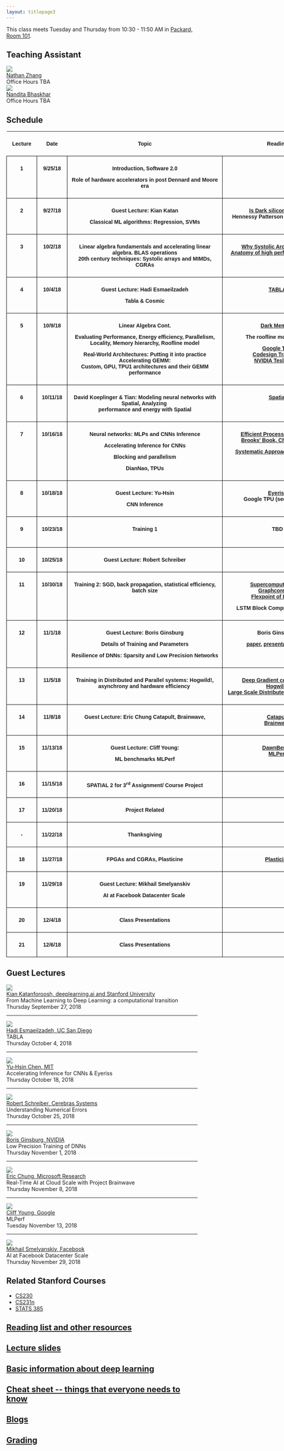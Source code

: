 ```yaml
---
layout: titlepage3
---
```


This class meets Tuesday and Thursday from 10:30 - 11:50 AM in [Packard, Room 101](https://campus-map.stanford.edu/?srch=Packard%20Electrical%20Engineering).

## Teaching Assistant

<div class="speaker-wrap">
<div class="speakerphoto">
<img src="assets/img/Nathan.png">
</div>
<div class="card">
<a class="talkdate" href="https://people.stanford.edu/stanfurd/">Nathan Zhang</a> <br>
<span class="speaker">Office Hours TBA</span> <br>
</div>
</div>

<div class="speaker-wrap">
<div class="speakerphoto">
<img src="assets/img/Nandita.jpg">
</div>
<div class="card">
<a class="talkdate" href="http://web.stanford.edu/~nanbhas/">Nandita Bhaskhar</a> <br>
<span class="speaker">Office Hours TBA</span> <br>
</div>
</div>

## Schedule

<style type="text/css">
.tg  {
  border-collapse:collapse;
  border-spacing:0;
}

.tg td {
  font-family:Arial, sans-serif;
  font-size:14px;
  padding:10px 5px;
  overflow:hidden;
  word-break:normal;
  border: 1px solid black;
}

.tg th {
  font-family:Arial, sans-serif;
  font-size:14px;
  font-weight:normal;
  padding:10px 5px;
  overflow:hidden;
  word-break:normal;
}

.tg td {
  font-weight:bold;
  text-align:center;
  vertical-align:top;
}

.tg td:last-child {
  vertical-align:top;
}

</style>

<table class="tg" style="undefined; table-layout: fixed; width:1000px">
<colgroup>
<col style="width: 80px">
<col style="width: 80px">
<col style="width: 410px">
<col style="width: 290px">
<col style="width: 140px">
</colgroup>
<tbody>
<tr>
<th>
<p><strong>Lecture</strong></p>
</th>
<th>
<p><strong>Date</strong></p>
</th>
<th>
<p><strong>Topic</strong></p>
</th>
<th>
<p><strong>Reading</strong></p>
</th>
<th>
<p><strong>Assignment</strong></p>
</th>
</tr>
<tr>
<td>
<p>1</p>
</td>
<td>
<p>9/25/18</p>
</td>
<td>
<p>Introduction, Software 2.0</p>
<p>Role of hardware accelerators in post Dennard&nbsp;and Moore era</p>
</td>
<td>&nbsp;</td>
<td>&nbsp;</td>
</tr>
<tr>
<td>
<p>2</p>
</td>
<td>
<p>9/27/18</p>
</td>
<td>
<p>Guest Lecture: Kian Katan</p>
<p>Classical ML algorithms: Regression, SVMs</p>
</td>
<td>
<p><a href="https://ieeexplore.ieee.org/document/6241647/"><u>Is Dark silicon useful?</u></a><br /> Hennessy Patterson Chapter 7.1-7.2</p>
</td>
<td>&nbsp;</td>
</tr>
<tr>
<td>
<p>3</p>
</td>
<td>
<p>10/2/18</p>
</td>
<td>
<p>Linear algebra fundamentals and accelerating linear algebra. BLAS operations<br /> 20th century techniques: Systolic arrays and MIMDs, CGRAs</p>
</td>
<td>
<p><a href="http://www.eecs.harvard.edu/~htk/publication/1982-kung-why-systolic-architecture.pdf"><u>Why Systolic Architectures?</u></a><br /><a href="https://www.cs.utexas.edu/users/pingali/CS378/2008sp/papers/gotoPaper.pdf"><u>Anatomy of high performance GEMM</u></a></p>
</td>
<td>&nbsp;</td>
</tr>
<tr>
<td>
<p>4</p>
</td>
<td>
<p>10/4/18</p>
</td>
<td>
<p>Guest Lecture: Hadi Esmaeilzadeh</p>
<p>Tabla &amp; Cosmic</p>
</td>
<td>
<p><a href="https://www.cc.gatech.edu/~hadi/doc/paper/2015-tr-tabla.pdf"><u>TABLA</u></a></p>
</td>
<td>&nbsp;</td>
</tr>
<tr>
<td>
<p>5</p>
</td>
<td>
<p>10/9/18</p>
</td>
<td>
<p>Linear Algebra Cont.</p>
<p>Evaluating Performance, Energy efficiency, Parallelism, Locality, Memory hierarchy, Roofline model</p>
<p>Real-World Architectures: Putting it into practice<br /> Accelerating GEMM:<br /> Custom, GPU, TPU1 architectures and their GEMM performance</p>
</td>
<td>
<p><a href="https://arxiv.org/abs/1602.04183"><u>Dark Memory</u></a></p>
<p>The roofline model paper</p>
<p><a href="https://arxiv.org/pdf/1704.04760.pdf"><u>Google TPU</u></a><br /><a href="https://ieeexplore.ieee.org/document/6212466/"><u>Codesign Tradeoffs</u></a><br /><a href="http://images.nvidia.com/content/volta-architecture/pdf/volta-architecture-whitepaper.pdf"><u>NVIDIA Tesla V100</u></a></p>
</td>
<td>
<p>Linear Algebra<br /> Accelerators</p>
</td>
</tr>
<tr>
<td>
<p>6</p>
</td>
<td>
<p>10/11/18</p>
</td>
<td>
<p>David Koeplinger &amp; Tian: Modeling neural networks with Spatial, Analyzing&nbsp;<br /> performance and energy with Spatial</p>
</td>
<td>
<p><a href="http://arsenalfc.stanford.edu/papers/spatial18.pdf"><u>Spatial</u></a></p>
</td>
<td>&nbsp;</td>
</tr>
<tr>
<td>
<p>7</p>
</td>
<td>
<p>10/16/18</p>
</td>
<td>
<p>Neural networks: MLPs and CNNs Inference</p>
<p>Accelerating Inference for CNNs</p>
<p>Blocking and parallelism</p>
<p>DianNao, TPUs</p>
</td>
<td>
<p><a href="http://www.rle.mit.edu/eems/wp-content/uploads/2017/11/2017_pieee_dnn.pdf"><u>Efficient Processing of DNNs</u></a><br /><a href="https://www.morganclaypool.com/doi/abs/10.2200/S00783ED1V01Y201706CAC041"><u>Brooks' Book, Chapters TBA</u></a></p>
<p><a href="https://arxiv.org/abs/1606.04209"><u>Systematic Approach to Blocking</u></a></p>
</td>
<td>&nbsp;</td>
</tr>
<tr>
<td>
<p>8</p>
</td>
<td>
<p>10/18/18</p>
</td>
<td>
<p>Guest Lecture: Yu-Hsin</p>
<p>CNN Inference</p>
</td>
<td>
<p><a href="https://people.csail.mit.edu/emer/papers/2016.06.isca.eyeriss_architecture.pdf"><u>Eyeriss</u></a><br /> Google TPU (see lecture 5)</p>
</td>
<td>&nbsp;</td>
</tr>
<tr>
<td>
<p>9</p>
</td>
<td>
<p>10/23/18</p>
</td>
<td>
<p>Training 1</p>
</td>
<td>
<p>TBD</p>
</td>
<td>
<p>CNN Inference<br /> Accelerators</p>
</td>
</tr>
<tr>
<td>
<p>10</p>
</td>
<td>
<p>10/25/18</p>
</td>
<td>
<p>Guest Lecture: Robert Schreiber</p>
</td>
<td>&nbsp;</td>
<td>&nbsp;</td>
</tr>
<tr>
<td>
<p>11</p>
</td>
<td>
<p>10/30/18</p>
</td>
<td>
<p>Training 2: SGD, back propagation, statistical efficiency, batch size</p>
</td>
<td>
<p><a href="https://supercomputersfordl2017.github.io/"><u>Supercomputer Scale</u></a><br /><a href="https://arxiv.org/abs/1804.07612"><u>Graphcore</u></a>, <a href="https://arxiv.org/pdf/1602.01528.pdf"><u>EIE</u></a><br /><a href="https://arxiv.org/pdf/1711.02213.pdf"><u>Flexpoint of Nervana</u></a></p>
<p>LSTM Block Compression Baidu</p>
</td>
<td>
</td>
</tr>
<tr>
<td>
<p>12</p>
</td>
<td>
<p>11/1/18</p>
</td>
<td>
<p>Guest Lecture: Boris Ginsburg</p>
<p>Details of Training and Parameters</p>
<p>Resilience of DNNs: Sparsity and Low Precision Networks</p>
</td>
<td>
<p>Boris Ginsburg:</p>
<p>&nbsp;<a href="https://arxiv.org/abs/1708.03888"><u>paper</u></a>,&nbsp;<a href="http://on-demand.gputechconf.com/gtc/2017/presentation/s7218-training-with-mixed-precision-boris-ginsburg.pdf"><u>presentation</u></a><a href="https://arxiv.org/abs/1803.03383"><u>HALP</u></a></p>
</td>
<td>&nbsp;</td>
</tr>
<tr>
<td>
<p>13</p>
</td>
<td>
<p>11/5/18</p>
</td>
<td>
<p>Training in Distributed and Parallel systems: Hogwild!, asynchrony and hardware efficiency&nbsp;</p>
</td>
<td>
<p><a href="https://arxiv.org/abs/1712.01887"><u>Deep Gradient compression</u></a><br /><a href="https://people.eecs.berkeley.edu/~brecht/papers/hogwildTR.pdf"><u>Hogwild!</u></a><br /><a href="https://static.googleusercontent.com/media/research.google.com/en/archive/large_deep_networks_nips2012.pdf"><u>Large Scale Distributed Deep Networks</u></a></p>
</td>
<td>
<p>Training<br /> Accelerators/ Course Project</p>
</td>
</tr>
<tr>
<td>
<p>14</p>
</td>
<td>
<p>11/8/18</p>
</td>
<td>
<p>Guest Lecture: Eric Chung Catapult, Brainwave,</p>
</td>
<td>
<p><a href="https://www.microsoft.com/en-us/research/wp-content/uploads/2016/10/Cloud-Scale-Acceleration-Architecture.pdf"><u>Catapult</u></a><br /><a href="https://www.microsoft.com/en-us/research/uploads/prod/2018/03/mi0218_Chung-2018Mar25.pdf"><u>Brainwave</u></a></p>
</td>
<td>&nbsp;</td>
</tr>
<tr>
<td>
<p>15</p>
</td>
<td>
<p>11/13/18</p>
</td>
<td>
<p>Guest Lecture: Cliff Young:</p>
<p>ML benchmarks MLPerf</p>
</td>
<td>
<p><a href="https://cs.stanford.edu/~matei/papers/2017/nips_sysml_dawnbench.pdf"><u>DawnBench</u></a><br /><a href="https://mlperf.org/"><u>MLPerf</u></a></p>
</td>
<td>&nbsp;</td>
</tr>
<tr>
<td>
<p>16</p>
</td>
<td>
<p>11/15/18</p>
</td>
<td>
<p>SPATIAL 2 for 3<sup>rd</sup> Assignment/ Course Project</p>
</td>
<td>&nbsp;</td>
<td>&nbsp;</td>
</tr>
<tr>
<td>
<p>17</p>
</td>
<td>
<p>11/20/18</p>
</td>
<td>
<p>Project Related</p>
</td>
<td>&nbsp;</td>
<td>&nbsp;</td>
</tr>
<tr>
<td>
<p>-</p>
</td>
<td>
<p>11/22/18</p>
</td>
<td>
<p>Thanksgiving</p>
</td>
<td>&nbsp;</td>
<td>&nbsp;</td>
</tr>
<tr>
<td>
<p>18</p>
</td>
<td>
<p>11/27/18</p>
</td>
<td>
<p>FPGAs and CGRAs, Plasticine</p>
</td>
<td>
<p><a href="http://dawn.cs.stanford.edu/pubs/plasticine-isca2017.pdf"><u>Plasticine</u></a></p>
</td>
<td>&nbsp;</td>
</tr>
<tr>
<td>
<p>19</p>
</td>
<td>
<p>11/29/18</p>
</td>
<td>
<p>Guest Lecture: Mikhail Smelyanskiv</p>
<p>AI at Facebook Datacenter Scale&nbsp;</p>
</td>
<td>&nbsp;</td>
<td>&nbsp;</td>
</tr>
<tr>
<td>
<p>20</p>
</td>
<td>
<p>12/4/18</p>
</td>
<td>
<p>Class Presentations</p>
</td>
<td>&nbsp;</td>
<td>&nbsp;</td>
</tr>
<tr>
<td>
<p>21</p>
</td>
<td>
<p>12/6/18</p>
</td>
<td>
<p>Class Presentations</p>
</td>
<td>&nbsp;</td>
<td>&nbsp;</td>
</tr>
</tbody>

</table>

## [](#Lectures) Guest Lectures

<div class="speaker-wrap">
<div class="speakerphoto">
<img src="assets/img/kian_katanforoosh.jpg">
</div>
<div class="card">
<a class="talkdate" href="./katanforoosh_lecture">Kian Katanforoosh, deeplearning.ai and Stanford University</a> <br>
<span class="speaker">From Machine Learning to Deep Learning: a computational transition</span> <br>
<span class="speakerposition">Thursday September 27, 2018</span>
</div>
</div>

* * *

<div class="speaker-wrap">
<div class="speakerphoto">
<img src="assets/img/hadi_esmaeilzadeh.jpg">
</div>
<div class="card">
<a class="talkdate" href="./esmaeilzadeh_lecture">Hadi Esmaeilzadeh, UC San Diego</a> <br>
<span class="speaker">TABLA</span> <br>
<span class="speakerposition">Thursday October 4, 2018</span>
</div>
</div>

* * *

<div class="speaker-wrap">
<div class="speakerphoto">
<img src="assets/img/YuHsin_Chen.png">
</div>
<div class="card">
<a class="talkdate" href="./chen_lecture">Yu-Hsin Chen, MIT</a> <br>
<span class="speaker">Accelerating Inference for CNNs & Eyeriss</span> <br>
<span class="speakerposition">Thursday October 18, 2018</span>
</div>
</div>

* * *

<div class="speaker-wrap">
<div class="speakerphoto">
<img src="assets/img/Robert_Schreiber.jpeg">
</div>
<div class="card">
<a class="talkdate" href="./schreiber_lecture">Robert Schreiber, Cerebras Systems</a> <br>
<span class="speaker">Understanding Numerical Errors</span> <br>
<span class="speakerposition">Thursday October 25, 2018</span>
</div>
</div>

* * *

<div class="speaker-wrap">
<div class="speakerphoto">
<img src="assets/img/Boris_Ginsburg-200x200.jpg">
</div>
<div class="card">
<a class="talkdate" href="./ginsburg_lecture">Boris Ginsburg, NVIDIA</a> <br>
<span class="speaker">Low Precision Training of DNNs</span> <br>
<span class="speakerposition">Thursday November 1, 2018</span>
</div>
</div>

* * *

<div class="speaker-wrap">
<div class="speakerphoto">
<img src="assets/img/Eric_Chung.png">
</div>
<div class="card">
<a class="talkdate" href="./chung_lecture">Eric Chung, Microsoft Research</a> <br>
<span class="speaker">Real-Time AI at Cloud Scale with Project Brainwave</span> <br>
<span class="speakerposition">Thursday November 8, 2018</span>
</div>
</div>

* * *

<div class="speaker-wrap">
<div class="speakerphoto">
<img src="assets/img/cliff_young.jpg">
</div>
<div class="card">
<a class="talkdate" href="./young_lecture">Cliff Young, Google</a> <br>
<span class="speaker">MLPerf</span> <br>
<span class="speakerposition">Tuesday November 13, 2018</span>
</div>
</div>

* * *

<div class="speaker-wrap">
<div class="speakerphoto">
<img src="assets/img/Mikhail_Smelyanskiy.JPG">
</div>
<div class="card">
<a class="talkdate" href="./smelyanskiy_lecture">Mikhail Smelyanskiy, Facebook</a> <br>
<span class="speaker">AI at Facebook Datacenter Scale</span> <br>
<span class="speakerposition">Thursday November 29, 2018</span>
</div>
</div>

## Related Stanford Courses

-   [CS230](http://cs230.stanford.edu/syllabus.html)
-   [CS231n](http://cs231n.github.io)
-   [STATS 385](https://stats385.github.io/)

## [Reading list and other resources](readings)

## [Lecture slides](lecture_slides)

## [Basic information about deep learning](basicinfo)

## [Cheat sheet -- things that everyone needs to know](cheat_sheet)

## [Blogs](blogs)

## [Grading](grading)

<!--
 If you are a guest speaker for this course, please read [travel section](#plan-your-visit) to plan your visit.   

* [Follow Stat385 on Twitter](https://twitter.com/stats385?lang=en)  

* [Follow Stat385 on ResearchGate (videos)](https://www.researchgate.net/project/Theories-of-Deep-Learning)  

## Deep Learning/AI News
 * [This Is The Future Of Artificial Intelligence](http://amp.timeinc.net/fortune/2016/06/15/future-of-work-2)


## [](#Lectures) Guest Lectures

---
<div class="speaker-wrap">
<div class="speakerphoto">
<img src="assets/img/bolcskei.jpg">
</div>
<div class="card">
<a class="talkdate" href="./bolcskei_lecture">Wednesday, 10/11/17</a> <br>
<span class="speaker">Helmut Bolcskei</span> <br>
<span class="speakerposition">ETH Zurich</span>
</div>
</div>

---
<div class="speaker-wrap">
<div class="speakerphoto">
<img src="assets/img/ankit_patel.jpg">
</div>
<div class="card">
<a class="talkdate" href="./patel_lecture">Wednesday, 10/18/17</a> <br>
<span class="speaker">Ankit Patel</span> <br>
<span class="speakerposition">Rice and BCM</span>
</div>
</div>
---
<div class="speaker-wrap">
<div class="speakerphoto">
<img src="assets/img/poggio.png">
</div>
<div class="card">
<a class="talkdate" href="./poggio_lecture">Wednesday, 10/25/17</a> <br>
<span class="speaker">Tomaso Poggio</span> <br>
<span class="speakerposition">MIT</span>
</div>
</div>
---
<div class="speaker-wrap">
<div class="speakerphoto">
<img src="assets/img/zaid.png">
</div>
<div class="card">
<a class="talkdate" href="./harchaoui_lecture">Wednesday, 11/01/17</a> <br>
<span class="speaker">Zaid Harchaoui</span> <br>
<span class="speakerposition">UW</span>
</div>
</div>
---
<div class="speaker-wrap">
<div class="speakerphoto">
<img src="assets/img/pennington.jpg">
</div>
<div class="card">
<a class="talkdate" href="./pennington_lecture">Wednesday, 11/08/17</a> <br>
<span class="speaker">Jeffrey Pennington</span> <br>
<span class="speakerposition">Google, NY</span>
</div>
</div>
---
<div class="speaker-wrap">
<div class="speakerphoto">
<img src="assets/img/bruna.png">
</div>
<div class="card">
<a class="talkdate" href="./bruna_lecture">Wednesday, 11/15/17</a> <br>
<span class="speaker">Joan Bruna</span> <br>
<span class="speakerposition">Courant Institute, NYU</span>
</div>
</div>
---
<div class="speaker-wrap">
<div class="speakerphoto">
<img src="assets/img/bruno_olshausen.jpg">
</div>
<div class="card">
<a class="talkdate" href="./olshausen_lecture">Wednesday, 11/29/17</a> <br>
<span class="speaker">Bruno Olshausen</span> <br>
<span class="speakerposition">UC Berkeley</span>
</div>
</div>
---
<div class="speaker-wrap">
<div class="speakerphoto">
<img src="assets/img/VardanPapyan.png">
</div>
<div class="card">
<a class="talkdate" href="./papyan_lecture">Wednesday, 12/6/17</a> <br>
<span class="speaker">Vardan Papyan</span> <br>
<span class="speakerposition">Stanford</span>
</div>
</div>

## [Looking for a postdoc?](postdoc)

## [In the media](media)

## [Reading list and other resources](readings)

## [Lecture slides](lecture_slides)    

## [Basic information about deep learning](basicinfo)    

## [Cheat sheet -- stuff that everyone needs to know](cheat_sheet)    

## [The course in a single graph](http://bl.ocks.org/vardanp91/raw/be0f763405b76d33caefdaebc2ac3487/)

## [Blogs](blogs)

## [Grading](grading)

## [Plan your visit](speaker_visit)
-->
